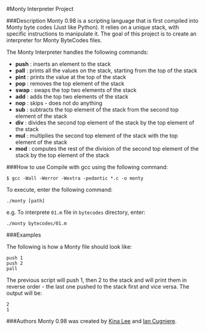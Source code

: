 #Monty Interpreter Project

###Description
Monty 0.98 is a scripting language that is first compiled into Monty byte codes (Just like Python). It relies on a unique stack, with specific instructions to manipulate it. The goal of this project is to create an interpreter for Monty ByteCodes files.

The Monty Interpreter handles the following commands:
- **push**
: inserts an element to the stack
- **pall**
: prints all the values on the stack, starting from the top of the stack
- **pint**
: prints the value at the top of the stack
- **pop**
: removes the top element of the stack
- **swap**
: swaps the top two elements of the stack
- **add**
: adds the top two elements of the stack
- **nop**
: skips - does not do anything
- **sub**
: subtracts the top element of the stack from the second top element of the stack
- **div**
: divides the second top element of the stack by the top element of the stack
- **mul**
: multiplies the second top element of the stack with the top element of the stack
- **mod**
: computes the rest of the division of the second top element of the stack by the top element of the stack


###How to use
Compile with gcc using the following command:
```
$ gcc -Wall -Werror -Wextra -pedantic *.c -o monty
```

To execute, enter the following command:
```
./monty [path]
```

e.g. To interprete `01.m` file in `bytecodes` directory, enter:
```
./monty bytecodes/01.m
```


###Examples

The following is how a Monty file should look like:

```
push 1
push 2
pall
```

The previous script will push 1, then 2 to the stack and will print them in reverse order - the last one pushed to the stack first and vice versa. The output will be:

```
2
1
```


###Authors
Monty 0.98 was created by [Kina Lee](https://github.com/kinalee) and [Ian Cugniere](https://github.com/Incitatous).
